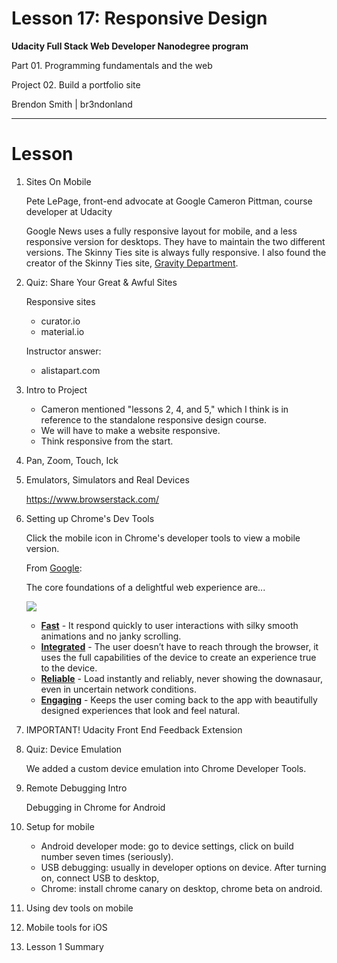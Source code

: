 Lesson 17: Responsive Design
============================

**Udacity Full Stack Web Developer Nanodegree program**

Part 01. Programming fundamentals and the web

Project 02. Build a portfolio site

Brendon Smith | br3ndonland

---

# Lesson

1. Sites On Mobile

    Pete LePage, front-end advocate at Google
    Cameron Pittman, course developer at Udacity

    Google News uses a fully responsive layout for mobile, and a less responsive version for desktops. They have to maintain the two different versions. The Skinny Ties site is always fully responsive. I also found the creator of the Skinny Ties site, [Gravity Department](http://gravitydept.com/). 

2. Quiz: Share Your Great & Awful Sites

    Responsive sites

    - curator.io
    - material.io

    Instructor answer:

    - alistapart.com

3. Intro to Project

    - Cameron mentioned "lessons 2, 4, and 5," which I think is in reference to the standalone responsive design course.
    - We will have to make a website responsive.
    - Think responsive from the start.


4. Pan, Zoom, Touch, Ick
5. Emulators, Simulators and Real Devices

    https://www.browserstack.com/

6. Setting up Chrome's Dev Tools
    
    Click the mobile icon in Chrome's developer tools to view a mobile version.

    From [Google](https://developers.google.com/web/fundamentals/):

    <html>
    <div class="wf-hero">
      <p>The core foundations of a delightful web experience are...</p>
      <img src="https://developers.google.com/web/images/hero-2x.png">
      <ul>
        <li><span class="compare-yes"></span> <b><a href="#fast">Fast</a></b> - It respond quickly to user
          interactions with silky smooth animations and no janky scrolling.</li>
        <li><span class="compare-yes"></span> <b><a href="#integrated">Integrated</a></b> - The user doesn’t have to
          reach through the browser, it uses the full capabilities of the device
          to create an experience true to the device.</li>
        <li><span class="compare-yes"></span> <b><a href="#reliable">Reliable</a></b> - Load instantly and reliably,
          never showing the downasaur, even in uncertain network conditions.</li>
        <li><span class="compare-yes"></span> <b><a href="#engaging">Engaging</a></b> - Keeps the user coming back
          to the app with beautifully designed experiences that look and feel
          natural.</li>
      </ul>
    </div>
    </html>

7. IMPORTANT! Udacity Front End Feedback Extension
8. Quiz: Device Emulation

    We added a custom device emulation into Chrome Developer Tools.

9. Remote Debugging Intro

    Debugging in Chrome for Android

10. Setup for mobile

    - Android developer mode: go to device settings, click on build number seven times (seriously).
    - USB debugging: usually in developer options on device. After turning on, connect USB to desktop, 
    - Chrome: install chrome canary on desktop, chrome beta on android.

11. Using dev tools on mobile
12. Mobile tools for iOS
13. Lesson 1 Summary